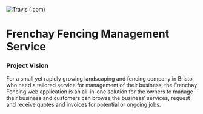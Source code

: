 ![Travis (.com)](https://img.shields.io/travis/com/jackkeepin/Frenchay-Fencing-Management-Service)

# Frenchay Fencing Management Service

### Project Vision

For a small yet rapidly growing landscaping and fencing company in Bristol who need a tailored service for management of their business, the Frenchay Fencing web application is an all-in-one solution for the owners to manage their business and customers can browse the business’ services, request and receive quotes and invoices for potential or ongoing jobs.
